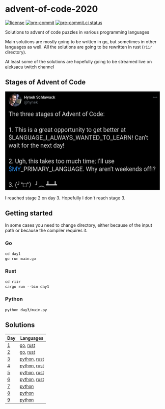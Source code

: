 # advent-of-code-2020

[![license](https://img.shields.io/badge/License-MIT-green.svg)](LICENSE)
[![pre-commit](https://img.shields.io/badge/pre--commit-enabled-brightgreen?logo=pre-commit&logoColor=white)](.pre-commit-config.yaml)
[![pre-commit.ci status](https://results.pre-commit.ci/badge/github/aleksacu/advent-of-code-2020/main.svg)](https://results.pre-commit.ci/latest/github/aleksacu/advent-of-code-2020/main)

Solutions to advent of code puzzles in various programming languages

Main solutions are mostly going to be written in go, but sometimes in other languages
as well. All the solutions are going to be rewritten in rust (`riir` directory).

At least some of the solutions are hopefully going to be streamed live on [aleksacu](https://twitch.tv/aleksacu)
twitch channel

## Stages of Advent of Code

![aoc-stages](aoc-stages.png)

I reached stage 2 on day 3. Hopefully I don't reach stage 3.

## Getting started

In some cases you need to change directory, either because of the input path or
because the compiler requires it.

### Go

```shell script
cd day1
go run main.go
```

### Rust

```shell script
cd riir
cargo run --bin day1
```

### Python

```shell script
python day3/main.py
```

## Solutions

| Day                                      | Languages                                         |
| ---------------------------------------- | ------------------------------------------------- |
| [1](https://adventofcode.com/2020/day/1) | [go](day1/main.go), [rust](riir/day1/main.rs)     |
| [2](https://adventofcode.com/2020/day/2) | [go](day2/main.go), [rust](riir/day2/main.rs)     |
| [3](https://adventofcode.com/2020/day/3) | [python](day3/main.py), [rust](riir/day3/main.rs) |
| [4](https://adventofcode.com/2020/day/4) | [python](day4/main.py), [rust](riir/day4/main.rs) |
| [5](https://adventofcode.com/2020/day/5) | [python](day5/main.py), [rust](riir/day5/main.rs) |
| [6](https://adventofcode.com/2020/day/6) | [python](day6/main.py), [rust](riir/day6/main.rs) |
| [7](https://adventofcode.com/2020/day/7) | [python](day7/main.py)                            |
| [8](https://adventofcode.com/2020/day/8) | [python](day8/main.py)                            |
| [9](https://adventofcode.com/2020/day/9) | [python](day9/main.py)                            |
